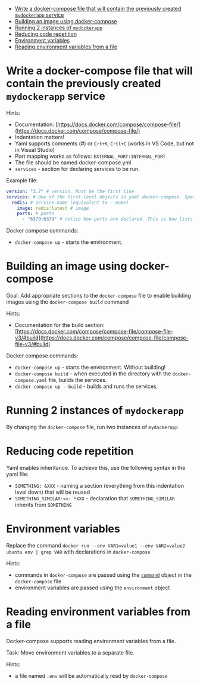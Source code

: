 - [Write a docker-compose file that will contain the previously created `mydockerapp` service](#write-a-docker-compose-file-that-will-contain-the-previously-created-mydockerapp-service)
- [Building an image using docker-compose](#building-an-image-using-docker-compose)
- [Running 2 instances of `mydockerapp`](#running-2-instances-of-mydockerapp)
- [Reducing code repetition](#reducing-code-repetition)
- [Environment variables](#environment-variables)
- [Reading environment variables from a file](#reading-environment-variables-from-a-file)
# Write a docker-compose file that will contain the previously created `mydockerapp` service

Hints:
- Documentation: [https://docs.docker.com/compose/compose-file/](https://docs.docker.com/compose/compose-file/)
- Indentation matters!
- Yaml supports comments (#) or `Crt+K`, `Crtl+C` (works in VS Code, but not in Visual Studio)
- Port mapping works as follows: `EXTERNAL_PORT:INTERNAL_PORT`
- The file should be named docker-compose.yml
- `services` - section for declaring services to be run.

Example file:

```yaml
version: "3.7" # version. Must be the first line
services: # One of the first level objects in yaml docker-compose. Specifies services that will be run
  redis: # service name (equivalent to --name)
    image: redis:latest # image
    ports: # ports
      - "6379:6379" # notice how ports are declared. This is how lists are defined
```

Docker compose commands:
- `docker-compose up` - starts the environment.
  
# Building an image using docker-compose

Goal: Add appropriate sections to the `docker-compose` file to enable building images using the `docker-compose build` command

Hints:
- Documentation for the build section: [https://docs.docker.com/compose/compose-file/compose-file-v3/#build](https://docs.docker.com/compose/compose-file/compose-file-v3/#build)

Docker compose commands:
- `docker-compose up` - starts the environment. Without building!
- `docker-compose build` - when executed in the directory with the `docker-compose.yaml` file, builds the services.
- `docker-compose up --build` - builds and runs the services.
  
# Running 2 instances of `mydockerapp`

By changing the `docker-compose` file, run two instances of `mydockerapp`

# Reducing code repetition

Yaml enables inheritance. To achieve this, use the following syntax in the yaml file:
- `SOMETHING: &XXX` - naming a section (everything from this indentation level down) that will be reused
- `SOMETHING_SIMILAR:<<: *XXX` - declaration that `SOMETHING_SIMILAR` inherits from `SOMETHING`

# Environment variables

Replace the command `docker run --env VAR1=value1 --env VAR2=value2 ubuntu env | grep VAR` with declarations in `docker-compose`

Hints:
- commands in `docker-compose` are passed using the [`command`](https://docs.microsoft.com/en-us/visualstudio/docker/tutorials/use-docker-compose#define-the-app-service) object in the `docker-compose` file
- environment variables are passed using the `environment` object

# Reading environment variables from a file

Docker-compose supports reading environment variables from a file.

Task:
Move environment variables to a separate file.

Hints:
- a file named `.env` will be automatically read by `docker-compose`